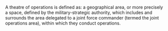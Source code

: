A theatre of operations is defined as: a geographical area, or more precisely a space, defined by the military-strategic authority, which includes and surrounds the area delegated to a joint force commander (termed the joint operations area), within which they conduct operations.